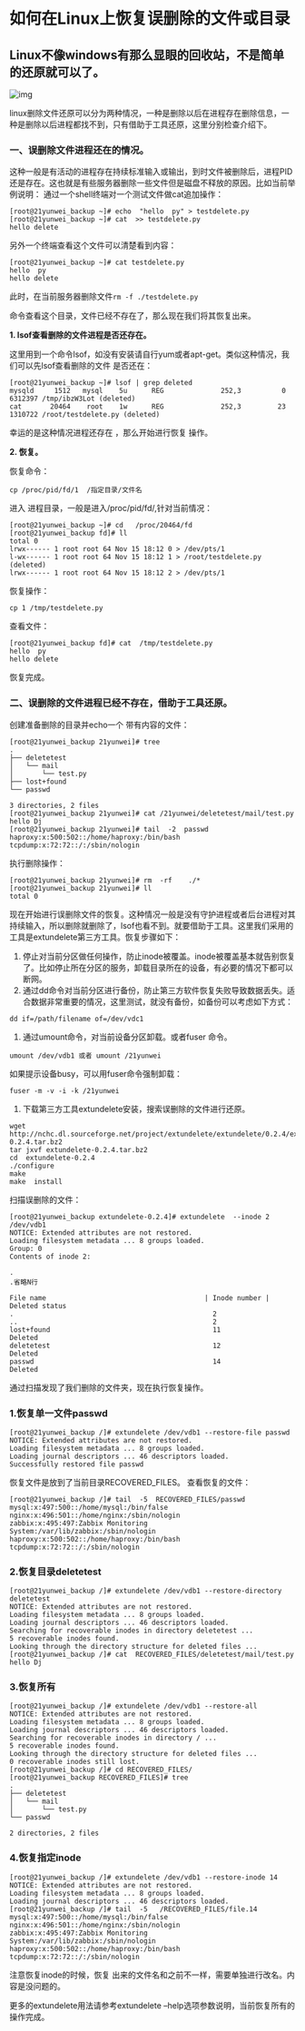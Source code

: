 # 如何在Linux上恢复误删除的文件或目录

## Linux不像windows有那么显眼的回收站，不是简单的还原就可以了。

![img](assets/如何在Linux上恢复误删除的文件或目录/v2-6b81a91026b163632e06d7dc85de658e_720w.webp)



linux删除文件还原可以分为两种情况，一种是删除以后在进程存在删除信息，一种是删除以后进程都找不到，只有借助于工具还原，这里分别检查介绍下。

### **一、误删除文件进程还在的情况。**

这种一般是有活动的进程存在持续标准输入或输出，到时文件被删除后，进程PID还是存在。这也就是有些服务器删除一些文件但是磁盘不释放的原因。比如当前举例说明： 通过一个shell终端对一个测试文件做cat追加操作：

```text
[root@21yunwei_backup ~]# echo  "hello  py" > testdelete.py
[root@21yunwei_backup ~]# cat  >> testdelete.py 
hello delete
```

另外一个终端查看这个文件可以清楚看到内容：

```text
[root@21yunwei_backup ~]# cat testdelete.py 
hello  py
hello delete
```

此时，在当前服务器删除文件`rm -f ./testdelete.py`

命令查看这个目录，文件已经不存在了，那么现在我们将其恢复出来。

**1. lsof查看删除的文件进程是否还存在。**

这里用到一个命令lsof，如没有安装请自行yum或者apt-get。类似这种情况，我们可以先lsof查看删除的文件 是否还在：

```text
[root@21yunwei_backup ~]# lsof | grep deleted
mysqld     1512   mysql    5u      REG              252,3          0    6312397 /tmp/ibzW3Lot (deleted)
cat       20464    root    1w      REG              252,3         23    1310722 /root/testdelete.py (deleted)
```

幸运的是这种情况进程还存在 ，那么开始进行恢复 操作。

**2. 恢复。**

恢复命令：

```text
cp /proc/pid/fd/1  /指定目录/文件名
```

进入 进程目录，一般是进入/proc/pid/fd/,针对当前情况：

```text
[root@21yunwei_backup ~]# cd   /proc/20464/fd
[root@21yunwei_backup fd]# ll
total 0
lrwx------ 1 root root 64 Nov 15 18:12 0 > /dev/pts/1
l-wx------ 1 root root 64 Nov 15 18:12 1 > /root/testdelete.py (deleted)
lrwx------ 1 root root 64 Nov 15 18:12 2 > /dev/pts/1
```

恢复操作：

```text
cp 1 /tmp/testdelete.py
```

查看文件：

```text
[root@21yunwei_backup fd]# cat  /tmp/testdelete.py
hello  py
hello delete
```

恢复完成。

### **二、误删除的文件进程已经不存在，借助于工具还原。**

创建准备删除的目录并echo一个 带有内容的文件：

```text
[root@21yunwei_backup 21yunwei]# tree
.
├── deletetest
│   └── mail
│       └── test.py
├── lost+found
└── passwd
 
3 directories, 2 files
[root@21yunwei_backup 21yunwei]# cat /21yunwei/deletetest/mail/test.py 
hello Dj
[root@21yunwei_backup 21yunwei]# tail  -2  passwd 
haproxy:x:500:502::/home/haproxy:/bin/bash
tcpdump:x:72:72::/:/sbin/nologin
```

执行删除操作：

```text
[root@21yunwei_backup 21yunwei]# rm  -rf    ./*
[root@21yunwei_backup 21yunwei]# ll
total 0
```

现在开始进行误删除文件的恢复。这种情况一般是没有守护进程或者后台进程对其持续输入，所以删除就删除了，lsof也看不到。就要借助于工具。这里我们采用的工具是extundelete第三方工具。恢复步骤如下：

1. 停止对当前分区做任何操作，防止inode被覆盖。inode被覆盖基本就告别恢复了。比如停止所在分区的服务，卸载目录所在的设备，有必要的情况下都可以断网。
2. 通过dd命令对当前分区进行备份，防止第三方软件恢复失败导致数据丢失。适合数据非常重要的情况，这里测试，就没有备份，如备份可以考虑如下方式：

```text
dd if=/path/filename of=/dev/vdc1
```

1. 通过umount命令，对当前设备分区卸载。或者fuser 命令。

```text
umount /dev/vdb1 或者 umount /21yunwei
```

如果提示设备busy，可以用fuser命令强制卸载：

```text
fuser -m -v -i -k /21yunwei
```

1. 下载第三方工具extundelete安装，搜索误删除的文件进行还原。

```text
wget  http://nchc.dl.sourceforge.net/project/extundelete/extundelete/0.2.4/extundelete-0.2.4.tar.bz2
tar jxvf extundelete-0.2.4.tar.bz2
cd  extundelete-0.2.4
./configure 
make
make  install
```

扫描误删除的文件：

```text
[root@21yunwei_backup extundelete-0.2.4]# extundelete  --inode 2 /dev/vdb1
NOTICE: Extended attributes are not restored.
Loading filesystem metadata ... 8 groups loaded.
Group: 0
Contents of inode 2:
 
.
.省略N行
 
File name                                       | Inode number | Deleted status
.                                                 2
..                                                2
lost+found                                        11             Deleted
deletetest                                        12             Deleted
passwd                                            14             Deleted
```

通过扫描发现了我们删除的文件夹，现在执行恢复操作。

### **1.恢复单一文件passwd**

```text
[root@21yunwei_backup /]# extundelete /dev/vdb1 --restore-file passwd   
NOTICE: Extended attributes are not restored.
Loading filesystem metadata ... 8 groups loaded.
Loading journal descriptors ... 46 descriptors loaded.
Successfully restored file passwd
```

恢复文件是放到了当前目录RECOVERED_FILES。 查看恢复的文件：

```text
[root@21yunwei_backup /]# tail  -5  RECOVERED_FILES/passwd 
mysql:x:497:500::/home/mysql:/bin/false
nginx:x:496:501::/home/nginx:/sbin/nologin
zabbix:x:495:497:Zabbix Monitoring System:/var/lib/zabbix:/sbin/nologin
haproxy:x:500:502::/home/haproxy:/bin/bash
tcpdump:x:72:72::/:/sbin/nologin
```

### **2.恢复目录deletetest**

```text
[root@21yunwei_backup /]# extundelete /dev/vdb1 --restore-directory  deletetest 
NOTICE: Extended attributes are not restored.
Loading filesystem metadata ... 8 groups loaded.
Loading journal descriptors ... 46 descriptors loaded.
Searching for recoverable inodes in directory deletetest ... 
5 recoverable inodes found.
Looking through the directory structure for deleted files ... 
[root@21yunwei_backup /]# cat  RECOVERED_FILES/deletetest/mail/test.py 
hello Dj
```

### **3.恢复所有**

```text
[root@21yunwei_backup /]# extundelete /dev/vdb1 --restore-all
NOTICE: Extended attributes are not restored.
Loading filesystem metadata ... 8 groups loaded.
Loading journal descriptors ... 46 descriptors loaded.
Searching for recoverable inodes in directory / ... 
5 recoverable inodes found.
Looking through the directory structure for deleted files ... 
0 recoverable inodes still lost. 
[root@21yunwei_backup /]# cd RECOVERED_FILES/
[root@21yunwei_backup RECOVERED_FILES]# tree
.
├── deletetest
│   └── mail
│       └── test.py
└── passwd
 
2 directories, 2 files
```

### **4.恢复指定inode**

```text
[root@21yunwei_backup /]# extundelete /dev/vdb1 --restore-inode 14
NOTICE: Extended attributes are not restored.
Loading filesystem metadata ... 8 groups loaded.
Loading journal descriptors ... 46 descriptors loaded.
[root@21yunwei_backup /]# tail  -5   /RECOVERED_FILES/file.14 
mysql:x:497:500::/home/mysql:/bin/false
nginx:x:496:501::/home/nginx:/sbin/nologin
zabbix:x:495:497:Zabbix Monitoring System:/var/lib/zabbix:/sbin/nologin
haproxy:x:500:502::/home/haproxy:/bin/bash
tcpdump:x:72:72::/:/sbin/nologin
```

注意恢复inode的时候，恢复 出来的文件名和之前不一样，需要单独进行改名。内容是没问题的。

更多的extundelete用法请参考extundelete –help选项参数说明，当前恢复所有的操作完成。